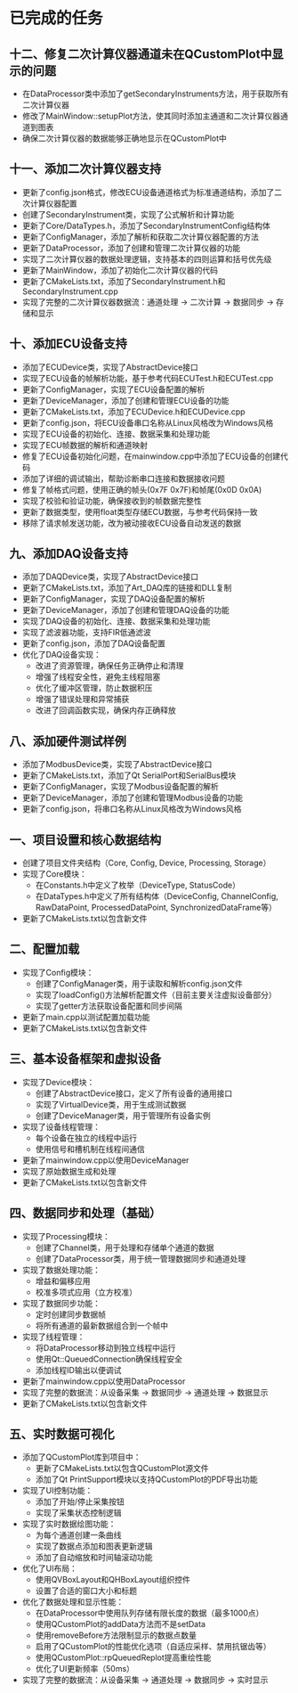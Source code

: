# 已完成的任务

## 十二、修复二次计算仪器通道未在QCustomPlot中显示的问题
- 在DataProcessor类中添加了getSecondaryInstruments方法，用于获取所有二次计算仪器
- 修改了MainWindow::setupPlot方法，使其同时添加主通道和二次计算仪器通道到图表
- 确保二次计算仪器的数据能够正确地显示在QCustomPlot中

## 十一、添加二次计算仪器支持
- 更新了config.json格式，修改ECU设备通道格式为标准通道结构，添加了二次计算仪器配置
- 创建了SecondaryInstrument类，实现了公式解析和计算功能
- 更新了Core/DataTypes.h，添加了SecondaryInstrumentConfig结构体
- 更新了ConfigManager，添加了解析和获取二次计算仪器配置的方法
- 更新了DataProcessor，添加了创建和管理二次计算仪器的功能
- 实现了二次计算仪器的数据处理逻辑，支持基本的四则运算和括号优先级
- 更新了MainWindow，添加了初始化二次计算仪器的代码
- 更新了CMakeLists.txt，添加了SecondaryInstrument.h和SecondaryInstrument.cpp
- 实现了完整的二次计算仪器数据流：通道处理 -> 二次计算 -> 数据同步 -> 存储和显示

## 十、添加ECU设备支持
- 添加了ECUDevice类，实现了AbstractDevice接口
- 实现了ECU设备的帧解析功能，基于参考代码ECUTest.h和ECUTest.cpp
- 更新了ConfigManager，实现了ECU设备配置的解析
- 更新了DeviceManager，添加了创建和管理ECU设备的功能
- 更新了CMakeLists.txt，添加了ECUDevice.h和ECUDevice.cpp
- 更新了config.json，将ECU设备串口名称从Linux风格改为Windows风格
- 实现了ECU设备的初始化、连接、数据采集和处理功能
- 实现了ECU帧数据的解析和通道映射
- 修复了ECU设备初始化问题，在mainwindow.cpp中添加了ECU设备的创建代码
- 添加了详细的调试输出，帮助诊断串口连接和数据接收问题
- 修复了帧格式问题，使用正确的帧头(0x7F 0x7F)和帧尾(0x0D 0x0A)
- 实现了校验和验证功能，确保接收到的帧数据完整性
- 更新了数据类型，使用float类型存储ECU数据，与参考代码保持一致
- 移除了请求帧发送功能，改为被动接收ECU设备自动发送的数据

## 九、添加DAQ设备支持
- 添加了DAQDevice类，实现了AbstractDevice接口
- 更新了CMakeLists.txt，添加了Art_DAQ库的链接和DLL复制
- 更新了ConfigManager，实现了DAQ设备配置的解析
- 更新了DeviceManager，添加了创建和管理DAQ设备的功能
- 实现了DAQ设备的初始化、连接、数据采集和处理功能
- 实现了滤波器功能，支持FIR低通滤波
- 更新了config.json，添加了DAQ设备配置
- 优化了DAQ设备实现：
  - 改进了资源管理，确保任务正确停止和清理
  - 增强了线程安全性，避免主线程阻塞
  - 优化了缓冲区管理，防止数据积压
  - 增强了错误处理和异常捕获
  - 改进了回调函数实现，确保内存正确释放

## 八、添加硬件测试样例
- 添加了ModbusDevice类，实现了AbstractDevice接口
- 更新了CMakeLists.txt，添加了Qt SerialPort和SerialBus模块
- 更新了ConfigManager，实现了Modbus设备配置的解析
- 更新了DeviceManager，添加了创建和管理Modbus设备的功能
- 更新了config.json，将串口名称从Linux风格改为Windows风格

## 一、项目设置和核心数据结构
- 创建了项目文件夹结构（Core, Config, Device, Processing, Storage）
- 实现了Core模块：
  - 在Constants.h中定义了枚举（DeviceType, StatusCode）
  - 在DataTypes.h中定义了所有结构体（DeviceConfig, ChannelConfig, RawDataPoint, ProcessedDataPoint, SynchronizedDataFrame等）
- 更新了CMakeLists.txt以包含新文件

## 二、配置加载
- 实现了Config模块：
  - 创建了ConfigManager类，用于读取和解析config.json文件
  - 实现了loadConfig()方法解析配置文件（目前主要关注虚拟设备部分）
  - 实现了getter方法获取设备配置和同步间隔
- 更新了main.cpp以测试配置加载功能
- 更新了CMakeLists.txt以包含新文件

## 三、基本设备框架和虚拟设备
- 实现了Device模块：
  - 创建了AbstractDevice接口，定义了所有设备的通用接口
  - 实现了VirtualDevice类，用于生成测试数据
  - 创建了DeviceManager类，用于管理所有设备实例
- 实现了设备线程管理：
  - 每个设备在独立的线程中运行
  - 使用信号和槽机制在线程间通信
- 更新了mainwindow.cpp以使用DeviceManager
- 实现了原始数据生成和处理
- 更新了CMakeLists.txt以包含新文件

## 四、数据同步和处理（基础）
- 实现了Processing模块：
  - 创建了Channel类，用于处理和存储单个通道的数据
  - 创建了DataProcessor类，用于统一管理数据同步和通道处理
- 实现了数据处理功能：
  - 增益和偏移应用
  - 校准多项式应用（立方校准）
- 实现了数据同步功能：
  - 定时创建同步数据帧
  - 将所有通道的最新数据组合到一个帧中
- 实现了线程管理：
  - 将DataProcessor移动到独立线程中运行
  - 使用Qt::QueuedConnection确保线程安全
  - 添加线程ID输出以便调试
- 更新了mainwindow.cpp以使用DataProcessor
- 实现了完整的数据流：从设备采集 -> 数据同步 -> 通道处理 -> 数据显示
- 更新了CMakeLists.txt以包含新文件

## 五、实时数据可视化
- 添加了QCustomPlot库到项目中：
  - 更新了CMakeLists.txt以包含QCustomPlot源文件
  - 添加了Qt PrintSupport模块以支持QCustomPlot的PDF导出功能
- 实现了UI控制功能：
  - 添加了开始/停止采集按钮
  - 实现了采集状态控制逻辑
- 实现了实时数据绘图功能：
  - 为每个通道创建一条曲线
  - 实现了数据点添加和图表更新逻辑
  - 添加了自动缩放和时间轴滚动功能
- 优化了UI布局：
  - 使用QVBoxLayout和QHBoxLayout组织控件
  - 设置了合适的窗口大小和标题
- 优化了数据处理和显示性能：
  - 在DataProcessor中使用队列存储有限长度的数据（最多1000点）
  - 使用QCustomPlot的addData方法而不是setData
  - 使用removeBefore方法限制显示的数据点数量
  - 启用了QCustomPlot的性能优化选项（自适应采样、禁用抗锯齿等）
  - 使用QCustomPlot::rpQueuedReplot提高重绘性能
  - 优化了UI更新频率（50ms）
- 实现了完整的数据流：从设备采集 -> 通道处理 -> 数据同步 -> 实时显示